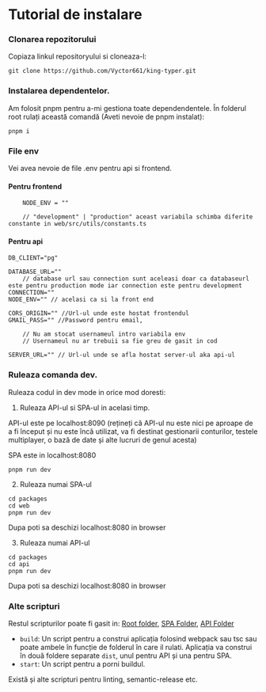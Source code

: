 # Tutorial de instalare

### Clonarea repozitorului

Copiaza linkul repositoryului si cloneaza-l:

```
git clone https://github.com/Vyctor661/king-typer.git
```

### Instalarea dependentelor.

Am folosit pnpm pentru a-mi gestiona toate dependendentele. În folderul root rulați această comandă (Aveti nevoie de pnpm instalat):

```
pnpm i
```

### File env
Vei avea nevoie de file .env pentru api si frontend.


#### Pentru frontend

```
    NODE_ENV = ""

    // "development" | "production" aceast variabila schimba diferite constante in web/src/utils/constants.ts
```

#### Pentru api

```
DB_CLIENT="pg"

DATABASE_URL=""
    // database url sau connection sunt aceleasi doar ca databaseurl este pentru production mode iar connection este pentru development
CONNECTION=""
NODE_ENV="" // acelasi ca si la front end

CORS_ORIGIN="" //Url-ul unde este hostat frontendul
GMAIL_PASS="" //Password pentru email,

    // Nu am stocat usernameul intro variabila env
    // Usernameul nu ar trebuii sa fie greu de gasit in cod

SERVER_URL="" // Url-ul unde se afla hostat server-ul aka api-ul
```

### Ruleaza comanda dev.

Ruleaza codul in dev mode in orice mod doresti:

1. Ruleaza API-ul si SPA-ul in acelasi timp.

API-ul este pe localhost:8090 (rețineți că API-ul nu este nici pe aproape de a fi început și nu este încă utilizat, va fi destinat gestionarii conturilor, testele multiplayer, o bază de date și alte lucruri de genul acesta)

SPA este in localhost:8080

```
pnpm run dev
```

2. Ruleaza numai SPA-ul
```
cd packages
cd web
pnpm run dev
```
Dupa poti sa deschizi localhost:8080 in browser

3. Ruleaza numai API-ul
```
cd packages
cd api
pnpm run dev
```
Dupa poti sa deschizi localhost:8080 in browser

### Alte scripturi

Restul scripturilor poate fi gasit in: [Root folder](../../package.json), [SPA Folder](../../packages/web/package.json), [API Folder](../../packages/api/package.json)

- `build`: Un script pentru a construi aplicația folosind webpack sau tsc sau poate ambele în funcție de folderul în care il rulati. Aplicația va construi în două foldere separate `dist`, unul pentru API și una pentru SPA.
- `start`: Un script pentru a porni buildul.

Există și alte scripturi pentru linting, semantic-release etc.
